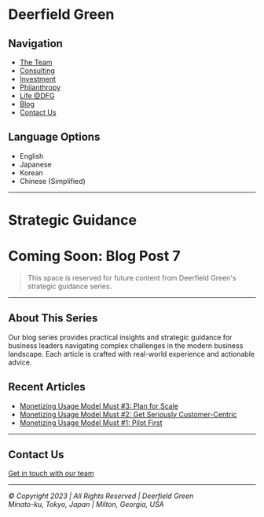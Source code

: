 # Deerfield Green

## Navigation
- [The Team](team.md)
- [Consulting](consulting.md)
- [Investment](investment.md)
- [Philanthropy](philanthropy.md)
- [Life @DFG](life.md)
- [Blog](blog.md)
- [Contact Us](contact.md)

## Language Options
- English
- Japanese
- Korean
- Chinese (Simplified)

---

# Strategic Guidance

# Coming Soon: Blog Post 7

> This space is reserved for future content from Deerfield Green's strategic guidance series.

---

## About This Series

Our blog series provides practical insights and strategic guidance for business leaders navigating complex challenges in the modern business landscape. Each article is crafted with real-world experience and actionable advice.

## Recent Articles

- [Monetizing Usage Model Must #3: Plan for Scale](blog3.md)
- [Monetizing Usage Model Must #2: Get Seriously Customer-Centric](blog2.md)
- [Monetizing Usage Model Must #1: Pilot First](blog1.md)

---

## Contact Us
[Get in touch with our team](contact.md)

---

*© Copyright 2023 | All Rights Reserved | Deerfield Green*  
*Minato-ku, Tokyo, Japan | Milton, Georgia, USA*